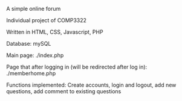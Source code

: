 A simple online forum

Individual project of COMP3322

Written in HTML, CSS, Javascript, PHP

Database: mySQL

Main page: ./index.php

Page that after logging in (will be redirected after log in): ./memberhome.php

Functions implemented: Create accounts, login and logout, add new questions, add comment to existing questions
